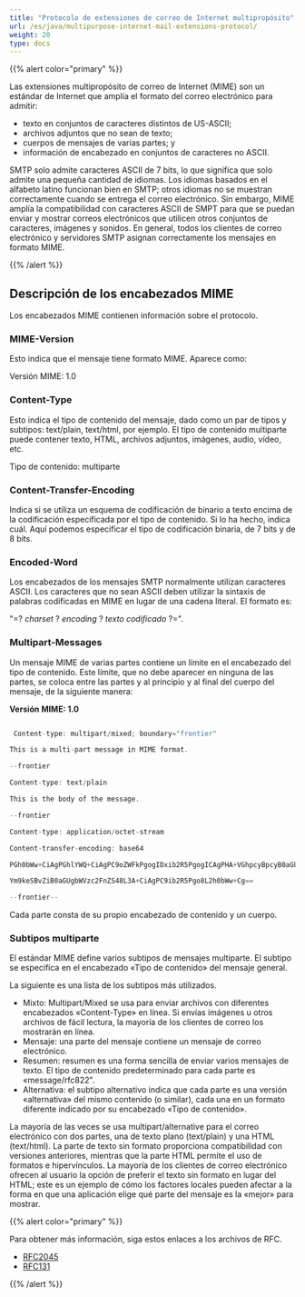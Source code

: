 ```yaml
---
title: "Protocolo de extensiones de correo de Internet multipropósito"
url: /es/java/multipurpose-internet-mail-extensions-protocol/
weight: 20
type: docs
---
```



{{% alert color="primary" %}}

Las extensiones multipropósito de correo de Internet (MIME) son un estándar de Internet que amplía el formato del correo electrónico para admitir:

- texto en conjuntos de caracteres distintos de US-ASCII;
- archivos adjuntos que no sean de texto;
- cuerpos de mensajes de varias partes; y
- información de encabezado en conjuntos de caracteres no ASCII.

SMTP solo admite caracteres ASCII de 7 bits, lo que significa que solo admite una pequeña cantidad de idiomas. Los idiomas basados en el alfabeto latino funcionan bien en SMTP; otros idiomas no se muestran correctamente cuando se entrega el correo electrónico. Sin embargo, MIME amplía la compatibilidad con caracteres ASCII de SMPT para que se puedan enviar y mostrar correos electrónicos que utilicen otros conjuntos de caracteres, imágenes y sonidos. En general, todos los clientes de correo electrónico y servidores SMTP asignan correctamente los mensajes en formato MIME.

{{% /alert %}}
## **Descripción de los encabezados MIME**
Los encabezados MIME contienen información sobre el protocolo.
### **MIME-Version**
Esto indica que el mensaje tiene formato MIME. Aparece como:

Versión MIME: 1.0
### **Content-Type**
Esto indica el tipo de contenido del mensaje, dado como un par de tipos y subtipos: text/plain, text/html, por ejemplo. El tipo de contenido multiparte puede contener texto, HTML, archivos adjuntos, imágenes, audio, vídeo, etc.

Tipo de contenido: multiparte
### **Content-Transfer-Encoding**
Indica si se utiliza un esquema de codificación de binario a texto encima de la codificación especificada por el tipo de contenido. Si lo ha hecho, indica cuál. Aquí podemos especificar el tipo de codificación binaria, de 7 bits y de 8 bits.
### **Encoded-Word**
Los encabezados de los mensajes SMTP normalmente utilizan caracteres ASCII. Los caracteres que no sean ASCII deben utilizar la sintaxis de palabras codificadas en MIME en lugar de una cadena literal. El formato es:

"=? *charset* ? *encoding* ? *texto codificado* ?=".
### **Multipart-Messages**
Un mensaje MIME de varias partes contiene un límite en el encabezado del tipo de contenido. Este límite, que no debe aparecer en ninguna de las partes, se coloca entre las partes y al principio y al final del cuerpo del mensaje, de la siguiente manera:

**Versión MIME: 1.0**

~~~Java

 Content-type: multipart/mixed; boundary="frontier"

This is a multi-part message in MIME format.

--frontier

Content-type: text/plain

This is the body of the message.

--frontier

Content-type: application/octet-stream

Content-transfer-encoding: base64

PGh0bWw+CiAgPGhlYWQ+CiAgPC9oZWFkPgogIDxib2R5PgogICAgPHA+VGhpcyBpcyB0aGUg

Ym9keSBvZiB0aGUgbWVzc2FnZS48L3A+CiAgPC9ib2R5Pgo8L2h0bWw+Cg==

--frontier--

~~~

Cada parte consta de su propio encabezado de contenido y un cuerpo.
### **Subtipos multiparte**
El estándar MIME define varios subtipos de mensajes multiparte. El subtipo se especifica en el encabezado «Tipo de contenido» del mensaje general.

La siguiente es una lista de los subtipos más utilizados.

- Mixto: Multipart/Mixed se usa para enviar archivos con diferentes encabezados «Content-Type» en línea. Si envías imágenes u otros archivos de fácil lectura, la mayoría de los clientes de correo los mostrarán en línea.
- Mensaje: una parte del mensaje contiene un mensaje de correo electrónico.
- Resumen: resumen es una forma sencilla de enviar varios mensajes de texto. El tipo de contenido predeterminado para cada parte es «message/rfc822\".
- Alternativa: el subtipo alternativo indica que cada parte es una versión «alternativa» del mismo contenido (o similar), cada una en un formato diferente indicado por su encabezado «Tipo de contenido».

La mayoría de las veces se usa multipart/alternative para el correo electrónico con dos partes, una de texto plano (text/plain) y una HTML (text/html). La parte de texto sin formato proporciona compatibilidad con versiones anteriores, mientras que la parte HTML permite el uso de formatos e hipervínculos. La mayoría de los clientes de correo electrónico ofrecen al usuario la opción de preferir el texto sin formato en lugar del HTML; este es un ejemplo de cómo los factores locales pueden afectar a la forma en que una aplicación elige qué parte del mensaje es la «mejor» para mostrar.

{{% alert color="primary" %}}

Para obtener más información, siga estos enlaces a los archivos de RFC.

- [RFC2045](https://www.rfc-archive.org/getrfc.php?rfc=2045#gsc.tab=0)
- [RFC131](https://www.rfc-archive.org/getrfc.php?rfc=131#gsc.tab=0)

{{% /alert %}}
